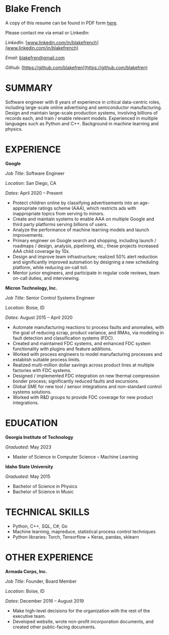 # Blake French

A copy of this resume can be found in PDF form [here](https://blakefren.github.io/resume.pdf).

Please contact me via email or LinkedIn:

*LinkedIn*: [www.linkedin.com/in/blakefrench](www.linkedin.com/in/blakefrench)

*Email*: blakefren@gmail.com

*Github*: [https://github.com/blakefren](https://github.com/blakefren)

# SUMMARY

Software engineer with 8 years of experience in critical data-centric roles, including large-scale online advertising and semiconductor manufacturing. Design and maintain large-scale production systems, involving billions of records each, and train / enable relevant models. Experienced in multiple languages such as Python and C++. Background in machine learning and physics.

# EXPERIENCE

**Google**

*Job Title*: Software Engineer

*Location*: San Diego, CA

*Dates*: April 2020 – Present

* Protect children online by classifying advertisements into an age-appropriate ratings scheme (AAA), which restricts ads with inappropriate topics from serving to minors.
* Create and maintain systems to enable AAA on multiple Google and third party platforms serving billions of users.
* Analyze the performance of machine learning models and launch improvements.
* Primary engineer on Google search and shopping, including launch / roadmaps / design, analysis, pipelining, etc.; these projects increased AAA child coverage by 10x.
* Design and improve team infrastructure; realized 50% alert reduction and significantly improved automation by designing a new scheduling platform, while reducing on-call toil.
* Mentor junior engineers, and participate in regular code reviews, team on-call duties, and interviewing.

**Micron Technology, Inc.**

*Job Title*: Senior Control Systems Engineer

*Location*: Boise, ID

*Dates*: August 2015 – April 2020

* Automate manufacturing reactions to process faults and anomalies, with the goal of reducing scrap, product variance, and RMAs, via modeling in fault detection and classification systems (FDC).
* Created and maintained FDC systems, and enhanced FDC system functionality with plugins and feature additions.
* Worked with process engineers to model manufacturing processes and establish suitable process limits.
* Realized multi-million dollar savings across product lines at multiple factories with FDC systems.
* Designed / implemented FDC integration on new thermal compression bonder process; significantly reduced faults and excursions.
* Global SME for new tool / sensor integrations and non-standard control systems solutions.
* Worked with R&D groups to provide FDC coverage for new product integrations.

# EDUCATION

**Georgia Institute of Technology**

*Graduated*: May 2023

* Master of Science in Computer Science – Machine Learning

**Idaho State University**

*Graduated*: May 2015

* Bachelor of Science in Physics
* Bachelor of Science in Music

# TECHNICAL SKILLS

* Python, C++, SQL, C#, Go
* Machine learning, mapreduce, statistical process control techniques
* Python libraries: Torch, Tensorflow + Keras, pandas, sklearn

# OTHER EXPERIENCE

**Armada Corps, Inc.**

*Job Title*: Founder, Board Member

*Location*: Boise, ID

*Dates*: December 2016 – August 2019

* Make high-level decisions for the organization with the rest of the executive team.
* Developed website, wrote non-profit incorporation documents, and created other public-facing documents.
